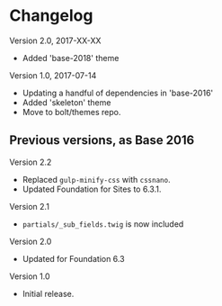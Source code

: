 Changelog
=========

Version 2.0, 2017-XX-XX

 - Added 'base-2018' theme


Version 1.0, 2017-07-14

 - Updating a handful of dependencies in 'base-2016'
 - Added 'skeleton' theme
 - Move to bolt/themes repo.

Previous versions, as Base 2016
------------------------------

Version 2.2

 - Replaced `gulp-minify-css` with `cssnano`.
 - Updated Foundation for Sites to 6.3.1.

Version 2.1

 - `partials/_sub_fields.twig` is now included

Version 2.0

 - Updated for Foundation 6.3

Version 1.0

 - Initial release.
